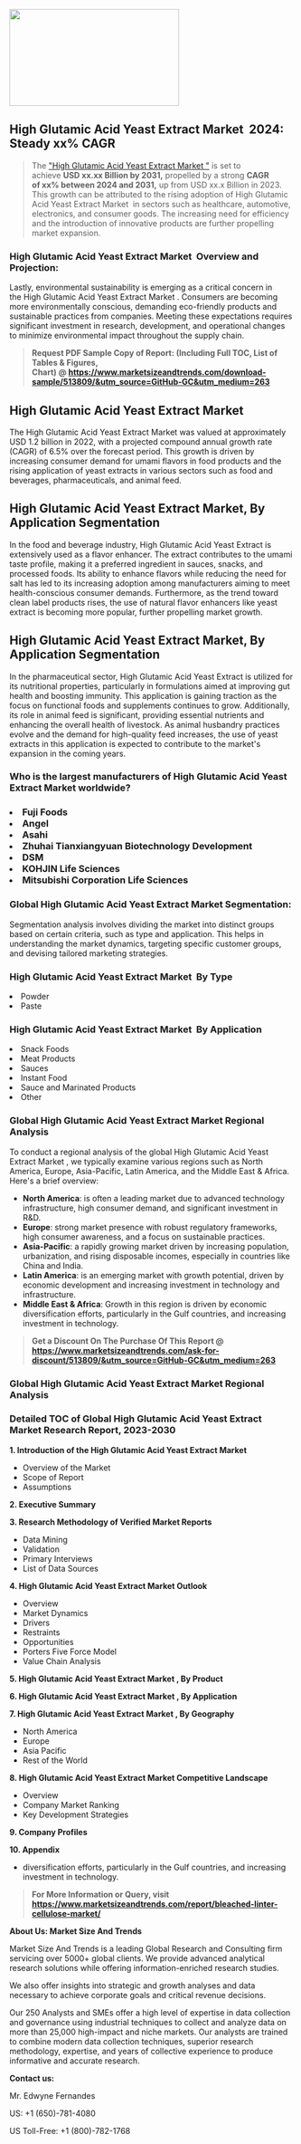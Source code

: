 <p><img class="alignnone size-medium wp-image-20088" src="https://ffe5etoiles.com/wp-content/uploads/2024/12/MST1-300x171.png" alt="" width="300" height="171" /></p><h2 id="ember46" class="ember-view reader-text-block__heading-2">High Glutamic Acid Yeast Extract Market &nbsp;2024: Steady&nbsp;xx% CAGR</h2><blockquote id="ember47" class="ember-view reader-text-block__blockquote">The&nbsp;<a class="app-aware-link " href="https://www.marketsizeandtrends.com/download-sample/513809/&utm_source=GitHub-GC&utm_medium=263" target="_blank" data-test-app-aware-link="">"High Glutamic Acid Yeast Extract Market "</a>&nbsp;is set to achieve&nbsp;<strong>USD&nbsp;xx.xx&nbsp;Billion by 2031,</strong>&nbsp;propelled by a strong&nbsp;<strong>CAGR of&nbsp;xx% between 2024 and 2031,</strong>&nbsp;up from USD xx.x Billion in 2023. This growth can be attributed to the rising adoption of&nbsp;High Glutamic Acid Yeast Extract Market &nbsp;in sectors such as healthcare, automotive, electronics, and consumer goods. The increasing need for efficiency and the introduction of innovative products are further propelling market expansion.</blockquote><h3 id="ember48" class="ember-view reader-text-block__heading-3">High Glutamic Acid Yeast Extract Market &nbsp;Overview and Projection:</h3><p id="ember49" class="ember-view reader-text-block__paragraph">Lastly, environmental sustainability is emerging as a critical concern in the&nbsp;High Glutamic Acid Yeast Extract Market . Consumers are becoming more environmentally conscious, demanding eco-friendly products and sustainable practices from companies. Meeting these expectations requires significant investment in research, development, and operational changes to minimize environmental impact throughout the supply chain.</p><blockquote id="ember50" class="ember-view reader-text-block__blockquote"><strong>Request PDF Sample Copy of Report: (Including Full TOC, List of Tables &amp; Figures, Chart)&nbsp;@&nbsp;<strong><a href="https://www.marketsizeandtrends.com/download-sample/513809/&utm_source=GitHub-GC&utm_medium=263" target="_blank">https://www.marketsizeandtrends.com/download-sample/513809/&utm_source=GitHub-GC&utm_medium=263</a></strong></strong></blockquote><h3 class=""> <h2>High Glutamic Acid Yeast Extract Market</h2><p>The High Glutamic Acid Yeast Extract Market was valued at approximately USD 1.2 billion in 2022, with a projected compound annual growth rate (CAGR) of 6.5% over the forecast period. This growth is driven by increasing consumer demand for umami flavors in food products and the rising application of yeast extracts in various sectors such as food and beverages, pharmaceuticals, and animal feed.</p><h2>High Glutamic Acid Yeast Extract Market, By Application Segmentation</h2><p>In the food and beverage industry, High Glutamic Acid Yeast Extract is extensively used as a flavor enhancer. The extract contributes to the umami taste profile, making it a preferred ingredient in sauces, snacks, and processed foods. Its ability to enhance flavors while reducing the need for salt has led to its increasing adoption among manufacturers aiming to meet health-conscious consumer demands. Furthermore, as the trend toward clean label products rises, the use of natural flavor enhancers like yeast extract is becoming more popular, further propelling market growth.</p><h2>High Glutamic Acid Yeast Extract Market, By Application Segmentation</h2><p>In the pharmaceutical sector, High Glutamic Acid Yeast Extract is utilized for its nutritional properties, particularly in formulations aimed at improving gut health and boosting immunity. This application is gaining traction as the focus on functional foods and supplements continues to grow. Additionally, its role in animal feed is significant, providing essential nutrients and enhancing the overall health of livestock. As animal husbandry practices evolve and the demand for high-quality feed increases, the use of yeast extracts in this application is expected to contribute to the market's expansion in the coming years.</p></h3><h3 id="" class="">Who is the largest manufacturers of&nbsp;High Glutamic Acid Yeast Extract Market worldwide?</h3><h3 class=""></Li><Li>Fuji Foods</Li><Li> Angel</Li><Li> Asahi</Li><Li> Zhuhai Tianxiangyuan Biotechnology Development</Li><Li> DSM</Li><Li> KOHJIN Life Sciences</Li><Li> Mitsubishi Corporation Life Sciences</h3><h3 id="ember53" class="ember-view reader-text-block__heading-3">Global&nbsp;High Glutamic Acid Yeast Extract Market Segmentation:</h3><p id="ember54" class="ember-view reader-text-block__paragraph">Segmentation analysis involves dividing the market into distinct groups based on certain criteria, such as type and application. This helps in understanding the market dynamics, targeting specific customer groups, and devising tailored marketing strategies.</p><h3 id="" class="">High Glutamic Acid Yeast Extract Market &nbsp;By Type</h3><p></Li><Li>Powder</Li><Li> Paste</p><h3 id="" class="">High Glutamic Acid Yeast Extract Market &nbsp;By Application</h3><p class=""></Li><Li>Snack Foods</Li><Li> Meat Products</Li><Li> Sauces</Li><Li> Instant Food</Li><Li> Sauce and Marinated Products</Li><Li> Other</p><h3 id="ember62" class="ember-view reader-text-block__heading-3">Global High Glutamic Acid Yeast Extract Market Regional Analysis</h3><p id="ember63" class="ember-view reader-text-block__paragraph">To conduct a regional analysis of the global High Glutamic Acid Yeast Extract Market , we typically examine various regions such as North America, Europe, Asia-Pacific, Latin America, and the Middle East &amp; Africa. Here's a brief overview:</p><ul><li><strong>North America</strong>: is often a leading market due to advanced technology infrastructure, high consumer demand, and significant investment in R&amp;D.</li><li><strong>Europe</strong>: strong market presence with robust regulatory frameworks, high consumer awareness, and a focus on sustainable practices.</li><li><strong>Asia-Pacific</strong>: a rapidly growing market driven by increasing population, urbanization, and rising disposable incomes, especially in countries like China and India.</li><li><strong>Latin America</strong>: is an emerging market with growth potential, driven by economic development and increasing investment in technology and infrastructure.</li><li><strong>Middle East &amp; Africa</strong>: Growth in this region is driven by economic diversification efforts, particularly in the Gulf countries, and increasing investment in technology.</li></ul><blockquote id="ember61" class="ember-view reader-text-block__blockquote"><strong>Get a Discount On The Purchase Of This Report @ <strong><a href="https://html-cleaner.com/" target="">https://www.marketsizeandtrends.com/ask-for-discount/513809/&utm_source=GitHub-GC&utm_medium=263</a></strong></strong></blockquote><h3 id="ember62" class="ember-view reader-text-block__heading-3">Global High Glutamic Acid Yeast Extract Market Regional Analysis</h3><h3 id="" class="">Detailed TOC of Global High Glutamic Acid Yeast Extract Market Research Report, 2023-2030</h3><p id="" class=""><strong>1. Introduction of the High Glutamic Acid Yeast Extract Market </strong></p><ul><li>Overview of the Market</li><li>Scope of Report</li><li>Assumptions</li></ul><p id="" class=""><strong>2. Executive Summary</strong></p><p id="" class=""><strong>3. Research Methodology of Verified Market Reports</strong></p><ul><li>Data Mining</li><li>Validation</li><li>Primary Interviews</li><li>List of Data Sources</li></ul><p id="" class=""><strong>4. High Glutamic Acid Yeast Extract Market Outlook</strong></p><ul><li>Overview</li><li>Market Dynamics</li><li>Drivers</li><li>Restraints</li><li>Opportunities</li><li>Porters Five Force Model</li><li>Value Chain Analysis</li></ul><p id="" class=""><strong>5. High Glutamic Acid Yeast Extract Market , By Product</strong></p><p id="" class=""><strong>6. High Glutamic Acid Yeast Extract Market , By Application</strong></p><p id="" class=""><strong>7. High Glutamic Acid Yeast Extract Market , By Geography</strong></p><ul><li>North America</li><li>Europe</li><li>Asia Pacific</li><li>Rest of the World</li></ul><p id="" class=""><strong>8. High Glutamic Acid Yeast Extract Market Competitive Landscape</strong></p><ul><li>Overview</li><li>Company Market Ranking</li><li>Key Development Strategies</li></ul><p id="" class=""><strong>9. Company Profiles</strong></p><p id="" class=""><strong>10. Appendix</strong></p><ul><li>diversification efforts, particularly in the Gulf countries, and increasing investment in technology.</li></ul><blockquote id="ember65" class="ember-view reader-text-block__blockquote"><strong>For More Information or Query, visit <strong><strong><a href="https://html-cleaner.com/" target="">https://www.marketsizeandtrends.com/report/bleached-linter-cellulose-market/</a></strong></strong></strong></blockquote><p id="" class=""><strong>About Us: Market Size And Trends</strong></p><p id="" class="">Market Size And Trends is a leading Global Research and Consulting firm servicing over 5000+ global clients. We provide advanced analytical research solutions while offering information-enriched research studies.</p><p id="" class="">We also offer insights into strategic and growth analyses and data necessary to achieve corporate goals and critical revenue decisions.</p><p id="" class="">Our 250 Analysts and SMEs offer a high level of expertise in data collection and governance using industrial techniques to collect and analyze data on more than 25,000 high-impact and niche markets. Our analysts are trained to combine modern data collection techniques, superior research methodology, expertise, and years of collective experience to produce informative and accurate research.</p><p id="" class=""><strong>Contact us:</strong></p><p id="" class="">Mr. Edwyne Fernandes</p><p id="" class="">US: +1 (650)-781-4080</p><p id="" class="">US Toll-Free: +1 (800)-782-1768</p>
